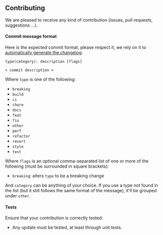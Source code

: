 ## Contributing

We are pleased to receive any kind of contribution (issues, pull requests, suggestions ...).

#### Commit message format

Here is the expected commit format, please respect it, we rely on it to [automatically generate the changelog](https://github.com/lob/generate-changelog#usage):

```
type(category): description [flags]

< commit description >
```

Where  `type`  is one of the following:

-   `breaking`
-   `build`
-   `ci`
-   `chore`
-   `docs`
-   `feat`
-   `fix`
-   `other`
-   `perf`
-   `refactor`
-   `revert`
-   `style`
-   `test`

Where  `flags`  is an optional comma-separated list of one or more of the following (must be surrounded in square brackets):

-   `breaking`: alters  `type`  to be a breaking change

And  `category`  can be anything of your choice. If you use a type not found in the list (but it still follows the same format of the message), it'll be grouped under  `other`.

#### Tests

Ensure that your contribution is correctly tested:

 - Any update must be tested, at least through unit tests.
